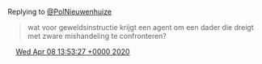 Replying to [@PolNieuwenhuize](https://twitter.com/WA_Hillegom/status/1247864382240980992)

> wat voor geweldsinstructie krijgt een agent om een dader die dreigt met zware mishandeling te confronteren?

<img src="../../media/tweet.ico" width="12" /> [Wed Apr 08 13:53:27 +0000 2020](https://twitter.com/DromerDenker/status/1247885268234846215)